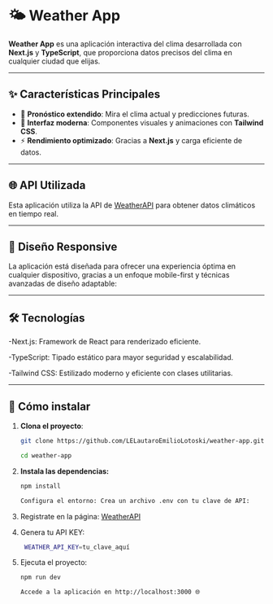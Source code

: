 # 🌤️ Weather App

**Weather App** es una aplicación interactiva del clima desarrollada con **Next.js** y **TypeScript**, que proporciona datos precisos del clima en cualquier ciudad que elijas.

---

## ✨ Características Principales

- 🔮 **Pronóstico extendido**: Mira el clima actual y predicciones futuras.
- 🎨 **Interfaz moderna**: Componentes visuales y animaciones con **Tailwind CSS**.
- ⚡ **Rendimiento optimizado**: Gracias a **Next.js** y carga eficiente de datos.

---

## 🌐 API Utilizada

Esta aplicación utiliza la API de [WeatherAPI](https://www.weatherapi.com/) para obtener datos climáticos en tiempo real.

---

## 📱 Diseño Responsive
La aplicación está diseñada para ofrecer una experiencia óptima en cualquier dispositivo, gracias a un enfoque mobile-first y técnicas avanzadas de diseño adaptable:

---

## 🛠️ Tecnologías
-Next.js: Framework de React para renderizado eficiente.

-TypeScript: Tipado estático para mayor seguridad y escalabilidad.

-Tailwind CSS: Estilizado moderno y eficiente con clases utilitarias.

---

## 🚀 Cómo instalar

1. **Clona el proyecto**:

   ```bash
   git clone https://github.com/LELautaroEmilioLotoski/weather-app.git

   cd weather-app
   ```

2. **Instala las dependencias:**

    ```bash
    npm install

    Configura el entorno: Crea un archivo .env con tu clave de API:
    ```


3. Registrate en la página:
   [WeatherAPI](https://www.weatherapi.com/)



4. Genera tu API KEY:
   ```bash
    WEATHER_API_KEY=tu_clave_aquí
    ```

5. Ejecuta el proyecto:
    ```bash
    npm run dev

    Accede a la aplicación en http://localhost:3000 🌐
